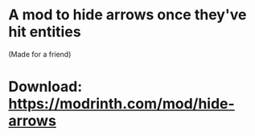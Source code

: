 # A mod to hide arrows once they've hit entities
(Made for a friend)

# Download: https://modrinth.com/mod/hide-arrows
